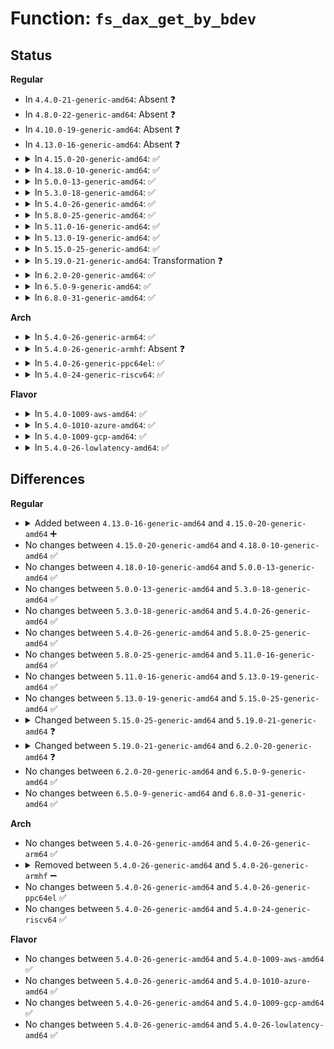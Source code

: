 # Function: <code>fs_dax_get_by_bdev</code>

## Status
<b>Regular</b>
<ul>
<li>
In <code>4.4.0-21-generic-amd64</code>: Absent ❓
</li>
<li>
In <code>4.8.0-22-generic-amd64</code>: Absent ❓
</li>
<li>
In <code>4.10.0-19-generic-amd64</code>: Absent ❓
</li>
<li>
In <code>4.13.0-16-generic-amd64</code>: Absent ❓
</li>
<li>
<details>
<summary>In <code>4.15.0-20-generic-amd64</code>: ✅</summary>

```c
struct dax_device * fs_dax_get_by_bdev(struct block_device * bdev)
```

```json
{
  "name": "fs_dax_get_by_bdev",
  "collision_type": "Unique Global",
  "inline_type": "No",
  "funcs": [
    {
      "addr": 18446744071585815392,
      "name": "fs_dax_get_by_bdev",
      "external": true,
      "loc": "drivers/dax/super.c:66",
      "file": "drivers/dax/super.c",
      "inline": "seen, unknown",
      "caller_inline": [],
      "caller_func": [
        "fs/ext4/super.c:ext4_fill_super"
      ]
    }
  ],
  "symbols": [
    {
      "addr": 18446744071585815392,
      "name": "fs_dax_get_by_bdev",
      "section": ".text",
      "bind": "STB_GLOBAL",
      "size": 51
    }
  ]
}
```
</details>
</li>
<li>
<details>
<summary>In <code>4.18.0-10-generic-amd64</code>: ✅</summary>

```c
struct dax_device * fs_dax_get_by_bdev(struct block_device * bdev)
```

```json
{
  "name": "fs_dax_get_by_bdev",
  "collision_type": "Unique Global",
  "inline_type": "No",
  "funcs": [
    {
      "addr": 18446744071586062224,
      "name": "fs_dax_get_by_bdev",
      "external": true,
      "loc": "drivers/dax/super.c:66",
      "file": "drivers/dax/super.c",
      "inline": "seen, unknown",
      "caller_inline": [],
      "caller_func": [
        "fs/ext4/super.c:ext4_fill_super"
      ]
    }
  ],
  "symbols": [
    {
      "addr": 18446744071586062224,
      "name": "fs_dax_get_by_bdev",
      "section": ".text",
      "bind": "STB_GLOBAL",
      "size": 52
    }
  ]
}
```
</details>
</li>
<li>
<details>
<summary>In <code>5.0.0-13-generic-amd64</code>: ✅</summary>

```c
struct dax_device * fs_dax_get_by_bdev(struct block_device * bdev)
```

```json
{
  "name": "fs_dax_get_by_bdev",
  "collision_type": "Unique Global",
  "inline_type": "No",
  "funcs": [
    {
      "addr": 18446744071586206640,
      "name": "fs_dax_get_by_bdev",
      "external": true,
      "loc": "drivers/dax/super.c:66",
      "file": "drivers/dax/super.c",
      "inline": "seen, unknown",
      "caller_inline": [],
      "caller_func": [
        "fs/ext4/super.c:ext4_fill_super"
      ]
    }
  ],
  "symbols": [
    {
      "addr": 18446744071586206640,
      "name": "fs_dax_get_by_bdev",
      "section": ".text",
      "bind": "STB_GLOBAL",
      "size": 49
    }
  ]
}
```
</details>
</li>
<li>
<details>
<summary>In <code>5.3.0-18-generic-amd64</code>: ✅</summary>

```c
struct dax_device * fs_dax_get_by_bdev(struct block_device * bdev)
```

```json
{
  "name": "fs_dax_get_by_bdev",
  "collision_type": "Unique Global",
  "inline_type": "No",
  "funcs": [
    {
      "addr": 18446744071586443856,
      "name": "fs_dax_get_by_bdev",
      "external": true,
      "loc": "drivers/dax/super.c:60",
      "file": "drivers/dax/super.c",
      "inline": "seen, unknown",
      "caller_inline": [],
      "caller_func": [
        "fs/ext4/super.c:ext4_fill_super"
      ]
    }
  ],
  "symbols": [
    {
      "addr": 18446744071586443856,
      "name": "fs_dax_get_by_bdev",
      "section": ".text",
      "bind": "STB_GLOBAL",
      "size": 49
    }
  ]
}
```
</details>
</li>
<li>
<details>
<summary>In <code>5.4.0-26-generic-amd64</code>: ✅</summary>

```c
struct dax_device * fs_dax_get_by_bdev(struct block_device * bdev)
```

```json
{
  "name": "fs_dax_get_by_bdev",
  "collision_type": "Unique Global",
  "inline_type": "No",
  "funcs": [
    {
      "addr": 18446744071586591792,
      "name": "fs_dax_get_by_bdev",
      "external": true,
      "loc": "drivers/dax/super.c:60",
      "file": "drivers/dax/super.c",
      "inline": "seen, unknown",
      "caller_inline": [],
      "caller_func": [
        "fs/ext4/super.c:ext4_fill_super"
      ]
    }
  ],
  "symbols": [
    {
      "addr": 18446744071586591792,
      "name": "fs_dax_get_by_bdev",
      "section": ".text",
      "bind": "STB_GLOBAL",
      "size": 49
    }
  ]
}
```
</details>
</li>
<li>
<details>
<summary>In <code>5.8.0-25-generic-amd64</code>: ✅</summary>

```c
struct dax_device * fs_dax_get_by_bdev(struct block_device * bdev)
```

```json
{
  "name": "fs_dax_get_by_bdev",
  "collision_type": "Unique Global",
  "inline_type": "No",
  "funcs": [
    {
      "addr": 18446744071587377872,
      "name": "fs_dax_get_by_bdev",
      "external": true,
      "loc": "drivers/dax/super.c:60",
      "file": "drivers/dax/super.c",
      "inline": "seen, unknown",
      "caller_inline": [],
      "caller_func": [
        "fs/ext4/super.c:ext4_fill_super"
      ]
    }
  ],
  "symbols": [
    {
      "addr": 18446744071587377872,
      "name": "fs_dax_get_by_bdev",
      "section": ".text",
      "bind": "STB_GLOBAL",
      "size": 49
    }
  ]
}
```
</details>
</li>
<li>
<details>
<summary>In <code>5.11.0-16-generic-amd64</code>: ✅</summary>

```c
struct dax_device * fs_dax_get_by_bdev(struct block_device * bdev)
```

```json
{
  "name": "fs_dax_get_by_bdev",
  "collision_type": "Unique Global",
  "inline_type": "No",
  "funcs": [
    {
      "addr": 18446744071587438608,
      "name": "fs_dax_get_by_bdev",
      "external": true,
      "loc": "drivers/dax/super.c:61",
      "file": "drivers/dax/super.c",
      "inline": "seen, unknown",
      "caller_inline": [],
      "caller_func": [
        "fs/ext4/super.c:ext4_fill_super"
      ]
    }
  ],
  "symbols": [
    {
      "addr": 18446744071587438608,
      "name": "fs_dax_get_by_bdev",
      "section": ".text",
      "bind": "STB_GLOBAL",
      "size": 46
    }
  ]
}
```
</details>
</li>
<li>
<details>
<summary>In <code>5.13.0-19-generic-amd64</code>: ✅</summary>

```c
struct dax_device * fs_dax_get_by_bdev(struct block_device * bdev)
```

```json
{
  "name": "fs_dax_get_by_bdev",
  "collision_type": "Unique Global",
  "inline_type": "No",
  "funcs": [
    {
      "addr": 18446744071587321664,
      "name": "fs_dax_get_by_bdev",
      "external": true,
      "loc": "drivers/dax/super.c:61",
      "file": "drivers/dax/super.c",
      "inline": "seen, unknown",
      "caller_inline": [],
      "caller_func": [
        "fs/ext4/super.c:ext4_fill_super"
      ]
    }
  ],
  "symbols": [
    {
      "addr": 18446744071587321664,
      "name": "fs_dax_get_by_bdev",
      "section": ".text",
      "bind": "STB_GLOBAL",
      "size": 46
    }
  ]
}
```
</details>
</li>
<li>
<details>
<summary>In <code>5.15.0-25-generic-amd64</code>: ✅</summary>

```c
struct dax_device * fs_dax_get_by_bdev(struct block_device * bdev)
```

```json
{
  "name": "fs_dax_get_by_bdev",
  "collision_type": "Unique Global",
  "inline_type": "No",
  "funcs": [
    {
      "addr": 18446744071587888864,
      "name": "fs_dax_get_by_bdev",
      "external": true,
      "loc": "drivers/dax/super.c:115",
      "file": "drivers/dax/super.c",
      "inline": "seen, unknown",
      "caller_inline": [],
      "caller_func": [
        "fs/ext4/super.c:ext4_fill_super",
        "drivers/md/dm.c:dm_get_table_device"
      ]
    }
  ],
  "symbols": [
    {
      "addr": 18446744071587888864,
      "name": "fs_dax_get_by_bdev",
      "section": ".text",
      "bind": "STB_GLOBAL",
      "size": 46
    }
  ]
}
```
</details>
</li>
<li>
<details>
<summary>In <code>5.19.0-21-generic-amd64</code>: Transformation ❓</summary>

```c
struct dax_device * fs_dax_get_by_bdev(struct block_device * bdev, u64 * start_off)
```

```json
{
  "name": "fs_dax_get_by_bdev",
  "collision_type": "Unique Global",
  "inline_type": "No",
  "funcs": [
    {
      "addr": 0,
      "name": "fs_dax_get_by_bdev",
      "external": true,
      "loc": "drivers/dax/super.c:75",
      "file": "drivers/dax/super.c",
      "inline": "seen, unknown",
      "caller_inline": [],
      "caller_func": [
        "fs/ext4/super.c:ext4_fill_super",
        "drivers/md/dm.c:dm_get_table_device"
      ]
    }
  ],
  "symbols": [
    {
      "addr": 18446744071594395422,
      "name": "fs_dax_get_by_bdev.cold",
      "section": ".text",
      "bind": "STB_LOCAL",
      "size": 22
    },
    {
      "addr": 18446744071589237728,
      "name": "fs_dax_get_by_bdev",
      "section": ".text",
      "bind": "STB_GLOBAL",
      "size": 184
    }
  ]
}
```
</details>
</li>
<li>
<details>
<summary>In <code>6.2.0-20-generic-amd64</code>: ✅</summary>

```c
struct dax_device * fs_dax_get_by_bdev(struct block_device * bdev, u64 * start_off, void * holder, const struct dax_holder_operations * ops)
```

```json
{
  "name": "fs_dax_get_by_bdev",
  "collision_type": "Unique Global",
  "inline_type": "No",
  "funcs": [
    {
      "addr": 18446744071590796320,
      "name": "fs_dax_get_by_bdev",
      "external": true,
      "loc": "drivers/dax/super.c:81",
      "file": "drivers/dax/super.c",
      "inline": "seen, unknown",
      "caller_inline": [],
      "caller_func": [
        "fs/ext4/super.c:ext4_fill_super",
        "drivers/md/dm.c:dm_get_table_device"
      ]
    }
  ],
  "symbols": [
    {
      "addr": 18446744071590796320,
      "name": "fs_dax_get_by_bdev",
      "section": ".text",
      "bind": "STB_GLOBAL",
      "size": 291
    }
  ]
}
```
</details>
</li>
<li>
<details>
<summary>In <code>6.5.0-9-generic-amd64</code>: ✅</summary>

```c
struct dax_device * fs_dax_get_by_bdev(struct block_device * bdev, u64 * start_off, void * holder, const struct dax_holder_operations * ops)
```

```json
{
  "name": "fs_dax_get_by_bdev",
  "collision_type": "Unique Global",
  "inline_type": "No",
  "funcs": [
    {
      "addr": 18446744071591137856,
      "name": "fs_dax_get_by_bdev",
      "external": true,
      "loc": "drivers/dax/super.c:81",
      "file": "drivers/dax/super.c",
      "inline": "seen, unknown",
      "caller_inline": [],
      "caller_func": [
        "fs/ext4/super.c:ext4_fill_super",
        "drivers/md/dm.c:dm_get_table_device"
      ]
    }
  ],
  "symbols": [
    {
      "addr": 18446744071591137856,
      "name": "fs_dax_get_by_bdev",
      "section": ".text",
      "bind": "STB_GLOBAL",
      "size": 288
    }
  ]
}
```
</details>
</li>
<li>
<details>
<summary>In <code>6.8.0-31-generic-amd64</code>: ✅</summary>

```c
struct dax_device * fs_dax_get_by_bdev(struct block_device * bdev, u64 * start_off, void * holder, const struct dax_holder_operations * ops)
```

```json
{
  "name": "fs_dax_get_by_bdev",
  "collision_type": "Unique Global",
  "inline_type": "No",
  "funcs": [
    {
      "addr": 18446744071591483552,
      "name": "fs_dax_get_by_bdev",
      "external": true,
      "loc": "drivers/dax/super.c:81",
      "file": "drivers/dax/super.c",
      "inline": "seen, unknown",
      "caller_inline": [],
      "caller_func": [
        "fs/ext4/super.c:ext4_fill_super",
        "drivers/md/dm.c:dm_get_table_device"
      ]
    }
  ],
  "symbols": [
    {
      "addr": 18446744071591483552,
      "name": "fs_dax_get_by_bdev",
      "section": ".text",
      "bind": "STB_GLOBAL",
      "size": 285
    }
  ]
}
```
</details>
</li>
</ul>
<b>Arch</b>
<ul>
<li>
<details>
<summary>In <code>5.4.0-26-generic-arm64</code>: ✅</summary>

```c
struct dax_device * fs_dax_get_by_bdev(struct block_device * bdev)
```

```json
{
  "name": "fs_dax_get_by_bdev",
  "collision_type": "Unique Global",
  "inline_type": "No",
  "funcs": [
    {
      "addr": 18446603336499474800,
      "name": "fs_dax_get_by_bdev",
      "external": true,
      "loc": "drivers/dax/super.c:60",
      "file": "drivers/dax/super.c",
      "inline": "seen, unknown",
      "caller_inline": [],
      "caller_func": [
        "fs/ext4/super.c:ext4_fill_super"
      ]
    }
  ],
  "symbols": [
    {
      "addr": 18446603336499474800,
      "name": "fs_dax_get_by_bdev",
      "section": ".text",
      "bind": "STB_GLOBAL",
      "size": 80
    }
  ]
}
```
</details>
</li>
<li>
<details>
<summary>In <code>5.4.0-26-generic-armhf</code>: Absent ❓</summary>

```json
{
  "name": "fs_dax_get_by_bdev",
  "collision_type": "Unique Static",
  "inline_type": "Full",
  "funcs": [
    {
      "addr": 0,
      "name": "fs_dax_get_by_bdev",
      "external": false,
      "loc": "include/linux/dax.h:172",
      "file": "fs/ext4/super.c",
      "inline": "declared, inlined",
      "caller_inline": [],
      "caller_func": []
    }
  ],
  "symbols": []
}
```
</details>
</li>
<li>
<details>
<summary>In <code>5.4.0-26-generic-ppc64el</code>: ✅</summary>

```c
struct dax_device * fs_dax_get_by_bdev(struct block_device * bdev)
```

```json
{
  "name": "fs_dax_get_by_bdev",
  "collision_type": "Unique Global",
  "inline_type": "No",
  "funcs": [
    {
      "addr": 13835058055292753920,
      "name": "fs_dax_get_by_bdev",
      "external": true,
      "loc": "drivers/dax/super.c:60",
      "file": "drivers/dax/super.c",
      "inline": "seen, unknown",
      "caller_inline": [],
      "caller_func": [
        "fs/ext4/super.c:ext4_fill_super"
      ]
    }
  ],
  "symbols": [
    {
      "addr": 13835058055292753920,
      "name": "fs_dax_get_by_bdev",
      "section": ".text",
      "bind": "STB_GLOBAL",
      "size": 56
    }
  ]
}
```
</details>
</li>
<li>
<details>
<summary>In <code>5.4.0-24-generic-riscv64</code>: ✅</summary>

```c
struct dax_device * fs_dax_get_by_bdev(struct block_device * bdev)
```

```json
{
  "name": "fs_dax_get_by_bdev",
  "collision_type": "Unique Global",
  "inline_type": "No",
  "funcs": [
    {
      "addr": 18446743936276695090,
      "name": "fs_dax_get_by_bdev",
      "external": true,
      "loc": "drivers/dax/super.c:60",
      "file": "drivers/dax/super.c",
      "inline": "seen, unknown",
      "caller_inline": [],
      "caller_func": [
        "fs/ext4/super.c:ext4_fill_super"
      ]
    }
  ],
  "symbols": [
    {
      "addr": 18446743936276695090,
      "name": "fs_dax_get_by_bdev",
      "section": ".text",
      "bind": "STB_GLOBAL",
      "size": 58
    }
  ]
}
```
</details>
</li>
</ul>
<b>Flavor</b>
<ul>
<li>
<details>
<summary>In <code>5.4.0-1009-aws-amd64</code>: ✅</summary>

```c
struct dax_device * fs_dax_get_by_bdev(struct block_device * bdev)
```

```json
{
  "name": "fs_dax_get_by_bdev",
  "collision_type": "Unique Global",
  "inline_type": "No",
  "funcs": [
    {
      "addr": 18446744071586282272,
      "name": "fs_dax_get_by_bdev",
      "external": true,
      "loc": "drivers/dax/super.c:60",
      "file": "drivers/dax/super.c",
      "inline": "seen, unknown",
      "caller_inline": [],
      "caller_func": [
        "fs/ext4/super.c:ext4_fill_super"
      ]
    }
  ],
  "symbols": [
    {
      "addr": 18446744071586282272,
      "name": "fs_dax_get_by_bdev",
      "section": ".text",
      "bind": "STB_GLOBAL",
      "size": 49
    }
  ]
}
```
</details>
</li>
<li>
<details>
<summary>In <code>5.4.0-1010-azure-amd64</code>: ✅</summary>

```c
struct dax_device * fs_dax_get_by_bdev(struct block_device * bdev)
```

```json
{
  "name": "fs_dax_get_by_bdev",
  "collision_type": "Unique Global",
  "inline_type": "No",
  "funcs": [
    {
      "addr": 18446744071586119760,
      "name": "fs_dax_get_by_bdev",
      "external": true,
      "loc": "drivers/dax/super.c:60",
      "file": "drivers/dax/super.c",
      "inline": "seen, unknown",
      "caller_inline": [],
      "caller_func": [
        "fs/ext4/super.c:ext4_fill_super"
      ]
    }
  ],
  "symbols": [
    {
      "addr": 18446744071586119760,
      "name": "fs_dax_get_by_bdev",
      "section": ".text",
      "bind": "STB_GLOBAL",
      "size": 49
    }
  ]
}
```
</details>
</li>
<li>
<details>
<summary>In <code>5.4.0-1009-gcp-amd64</code>: ✅</summary>

```c
struct dax_device * fs_dax_get_by_bdev(struct block_device * bdev)
```

```json
{
  "name": "fs_dax_get_by_bdev",
  "collision_type": "Unique Global",
  "inline_type": "No",
  "funcs": [
    {
      "addr": 18446744071586539760,
      "name": "fs_dax_get_by_bdev",
      "external": true,
      "loc": "drivers/dax/super.c:60",
      "file": "drivers/dax/super.c",
      "inline": "seen, unknown",
      "caller_inline": [],
      "caller_func": [
        "fs/ext4/super.c:ext4_fill_super"
      ]
    }
  ],
  "symbols": [
    {
      "addr": 18446744071586539760,
      "name": "fs_dax_get_by_bdev",
      "section": ".text",
      "bind": "STB_GLOBAL",
      "size": 49
    }
  ]
}
```
</details>
</li>
<li>
<details>
<summary>In <code>5.4.0-26-lowlatency-amd64</code>: ✅</summary>

```c
struct dax_device * fs_dax_get_by_bdev(struct block_device * bdev)
```

```json
{
  "name": "fs_dax_get_by_bdev",
  "collision_type": "Unique Global",
  "inline_type": "No",
  "funcs": [
    {
      "addr": 18446744071586651472,
      "name": "fs_dax_get_by_bdev",
      "external": true,
      "loc": "drivers/dax/super.c:60",
      "file": "drivers/dax/super.c",
      "inline": "seen, unknown",
      "caller_inline": [],
      "caller_func": [
        "fs/ext4/super.c:ext4_fill_super"
      ]
    }
  ],
  "symbols": [
    {
      "addr": 18446744071586651472,
      "name": "fs_dax_get_by_bdev",
      "section": ".text",
      "bind": "STB_GLOBAL",
      "size": 49
    }
  ]
}
```
</details>
</li>
</ul>

## Differences
<b>Regular</b>
<ul>
<li>
<details>
<summary>Added between <code>4.13.0-16-generic-amd64</code> and <code>4.15.0-20-generic-amd64</code> ➕</summary>

```c
struct dax_device * fs_dax_get_by_bdev(struct block_device * bdev)
```
</details>
</li>
<li>
No changes between <code>4.15.0-20-generic-amd64</code> and <code>4.18.0-10-generic-amd64</code> ✅
</li>
<li>
No changes between <code>4.18.0-10-generic-amd64</code> and <code>5.0.0-13-generic-amd64</code> ✅
</li>
<li>
No changes between <code>5.0.0-13-generic-amd64</code> and <code>5.3.0-18-generic-amd64</code> ✅
</li>
<li>
No changes between <code>5.3.0-18-generic-amd64</code> and <code>5.4.0-26-generic-amd64</code> ✅
</li>
<li>
No changes between <code>5.4.0-26-generic-amd64</code> and <code>5.8.0-25-generic-amd64</code> ✅
</li>
<li>
No changes between <code>5.8.0-25-generic-amd64</code> and <code>5.11.0-16-generic-amd64</code> ✅
</li>
<li>
No changes between <code>5.11.0-16-generic-amd64</code> and <code>5.13.0-19-generic-amd64</code> ✅
</li>
<li>
No changes between <code>5.13.0-19-generic-amd64</code> and <code>5.15.0-25-generic-amd64</code> ✅
</li>
<li>
<details>
<summary>Changed between <code>5.15.0-25-generic-amd64</code> and <code>5.19.0-21-generic-amd64</code> ❓</summary>
<ul>
<li>
<b>Param added. </b>
<code>u64 * start_off</code>
</li>
</ul>
</details>
</li>
<li>
<details>
<summary>Changed between <code>5.19.0-21-generic-amd64</code> and <code>6.2.0-20-generic-amd64</code> ❓</summary>
<ul>
<li>
<b>Param added. </b>
<code>void * holder</code>
</li>
<li>
<b>Param added. </b>
<code>const struct dax_holder_operations * ops</code>
</li>
</ul>
</details>
</li>
<li>
No changes between <code>6.2.0-20-generic-amd64</code> and <code>6.5.0-9-generic-amd64</code> ✅
</li>
<li>
No changes between <code>6.5.0-9-generic-amd64</code> and <code>6.8.0-31-generic-amd64</code> ✅
</li>
</ul>
<b>Arch</b>
<ul>
<li>
No changes between <code>5.4.0-26-generic-amd64</code> and <code>5.4.0-26-generic-arm64</code> ✅
</li>
<li>
<details>
<summary>Removed between <code>5.4.0-26-generic-amd64</code> and <code>5.4.0-26-generic-armhf</code> ➖</summary>

```c
struct dax_device * fs_dax_get_by_bdev(struct block_device * bdev)
```
</details>
</li>
<li>
No changes between <code>5.4.0-26-generic-amd64</code> and <code>5.4.0-26-generic-ppc64el</code> ✅
</li>
<li>
No changes between <code>5.4.0-26-generic-amd64</code> and <code>5.4.0-24-generic-riscv64</code> ✅
</li>
</ul>
<b>Flavor</b>
<ul>
<li>
No changes between <code>5.4.0-26-generic-amd64</code> and <code>5.4.0-1009-aws-amd64</code> ✅
</li>
<li>
No changes between <code>5.4.0-26-generic-amd64</code> and <code>5.4.0-1010-azure-amd64</code> ✅
</li>
<li>
No changes between <code>5.4.0-26-generic-amd64</code> and <code>5.4.0-1009-gcp-amd64</code> ✅
</li>
<li>
No changes between <code>5.4.0-26-generic-amd64</code> and <code>5.4.0-26-lowlatency-amd64</code> ✅
</li>
</ul>
